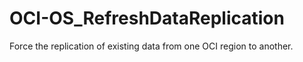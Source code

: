 # OCI-OS_RefreshDataReplication
 Force the replication of existing data from one OCI region to another.
